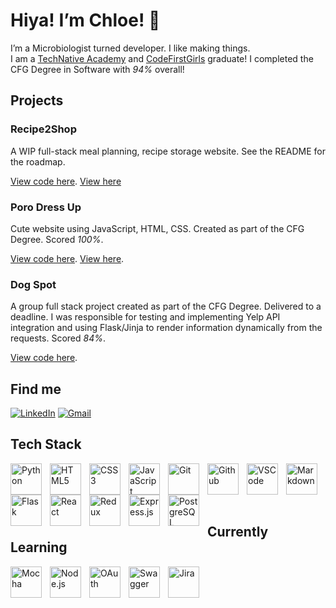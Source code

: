 # Hiya! I’m Chloe! 👋

I’m a Microbiologist turned developer. I like making things.
<br>
I am a [TechNative Academy](https://www.linkedin.com/company/technativedigital/) and [CodeFirstGirls](https://codefirstgirls.com/courses/cfgdegree/) graduate! I completed the CFG Degree in Software with *94%* overall! 

## Projects

### Recipe2Shop
A WIP full-stack meal planning, recipe storage website. See the README for the roadmap.

[View code here](https://github.com/ChloeSAPage/Recipe2Shop).
[View here](https://recipe2shop.chloesapage.dev/)

### Poro Dress Up

Cute website using JavaScript, HTML, CSS. Created as part of the CFG Degree. Scored *100%*. 

[View code here](https://github.com/ChloeSAPage/Poro-Dress-Up).
[View here](https://chloesapage.github.io/Poro-Dress-Up/).

### Dog Spot

A group full stack project created as part of the CFG Degree. Delivered to a deadline. I was responsible for testing and implementing Yelp API integration and using Flask/Jinja to render information dynamically from the requests. Scored *84%*.

[View code here](https://github.com/ChloeSAPage/DogSpot).


## Find me

<!---
Badges from https://envoy-vc.github.io/awesome-badges/
--->

[![LinkedIn](https://img.shields.io/badge/LinkedIn-0077B5?style=for-the-badge&logo=linkedin&logoColor=white)](https://www.linkedin.com/in/chloesapage)
[![Gmail](https://img.shields.io/badge/Gmail-D14836?style=for-the-badge&logo=gmail&logoColor=white)](mailto:chloesapagepersonal@gmail.com)

## Tech Stack

<!---
Icons from https://devicon.dev/
--->
<img align="left" alt="Python" width="50px" style="padding-right:10px;" src="https://cdn.jsdelivr.net/gh/devicons/devicon@latest/icons/python/python-original.svg" />

<img align="left" alt="HTML5" width="50px" style="padding-right:10px;" src="https://cdn.jsdelivr.net/gh/devicons/devicon@latest/icons/html5/html5-original.svg" />

<img align="left" alt="CSS3" width="50px" style="padding-right:10px;" src="https://cdn.jsdelivr.net/gh/devicons/devicon@latest/icons/css3/css3-original.svg" />

<img align="left" alt="JavaScript" width="50px" style="padding-right:10px;" src="https://cdn.jsdelivr.net/gh/devicons/devicon@latest/icons/javascript/javascript-original.svg" />

<img align="left" alt="Git" width="50px" style="padding-right:10px;" src="https://cdn.jsdelivr.net/gh/devicons/devicon@latest/icons/git/git-original.svg" />

<img align="left" alt="Github" width="50px" style="padding-right:10px;" src="https://cdn.jsdelivr.net/gh/devicons/devicon@latest/icons/github/github-original.svg" />

<img align="left" alt="VSCode" width="50px" style="padding-right:10px;" src="https://cdn.jsdelivr.net/gh/devicons/devicon@latest/icons/vscode/vscode-original.svg" />

<img align="left" alt="Markdown" width="50px" style="padding-right:10px;" src="https://cdn.jsdelivr.net/gh/devicons/devicon@latest/icons/markdown/markdown-original.svg" />

<img align="left" alt="Flask" width="50px" style="padding-right:10px;" src="https://cdn.jsdelivr.net/gh/devicons/devicon@latest/icons/flask/flask-original-wordmark.svg" />

<img align="left" alt="React" width="50px" style="padding-right:10px;" src="https://cdn.jsdelivr.net/gh/devicons/devicon@latest/icons/react/react-original.svg" />

<img align="left" alt="Redux" width="50px" style="padding-right:10px;" src="https://cdn.jsdelivr.net/gh/devicons/devicon@latest/icons/redux/redux-original.svg" />

<img align="left" alt="Express.js" width="50px" style="padding-right:10px;" src="https://cdn.jsdelivr.net/gh/devicons/devicon@latest/icons/express/express-original-wordmark.svg" />

<img align="left" alt="PostgreSQL" width="50px" style="padding-right:10px;" src="https://cdn.jsdelivr.net/gh/devicons/devicon@latest/icons/postgresql/postgresql-original.svg" />
<br>
<br>
<br>
<br>

## Currently Learning

<img align="left" alt="Mocha" width="50px" style="padding-right:10px;" src="https://cdn.jsdelivr.net/gh/devicons/devicon@latest/icons/mocha/mocha-plain.svg" />

<img align="left" alt="Node.js" width="50px" style="padding-right:10px;" src="https://cdn.jsdelivr.net/gh/devicons/devicon@latest/icons/nodejs/nodejs-plain.svg" />

<img align="left" alt="OAuth" width="50px" style="padding-right:10px;" src="https://cdn.jsdelivr.net/gh/devicons/devicon@latest/icons/oauth/oauth-original.svg" />

<img align="left" alt="Swagger" width="50px" style="padding-right:10px;" src="https://cdn.jsdelivr.net/gh/devicons/devicon@latest/icons/swagger/swagger-original.svg" />

<img align="left" alt="Jira" width="50px" style="padding-right:10px;" src="https://cdn.jsdelivr.net/gh/devicons/devicon@latest/icons/jira/jira-original.svg" />

<!--- What else to include?
About me
Tech Journey
### 🌐 Explore More
Portfolio

--->

<!---
    🔭 I’m currently working on
    🌱 I’m learning
    👯 I’m looking to
    🤔 I’m looking for
    💬 Ask me about
    📫 How to reach me
    😄 Pronouns:
    ⚡ Fun fact:
--->

<!---
ChloeSAPage/ChloeSAPage is a ✨ special ✨ repository because its `README.md` (this file) appears on your GitHub profile.
You can click the Preview link to take a look at your changes.
--->
